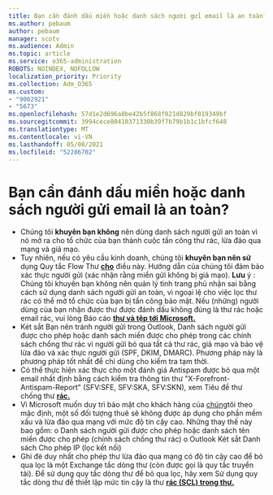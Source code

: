 ```yaml
---
title: Bạn cần đánh dấu miền hoặc danh sách người gửi email là an toàn?
ms.author: pebaum
author: pebaum
manager: scotv
ms.audience: Admin
ms.topic: article
ms.service: o365-administration
ROBOTS: NOINDEX, NOFOLLOW
localization_priority: Priority
ms.collection: Adm_O365
ms.custom:
- "9002921"
- "5673"
ms.openlocfilehash: 57d1e2d696a8be42b5f868f021d829bf019349bf
ms.sourcegitcommit: 3994cece80410371330b39f7b79b1b1c1bfcf648
ms.translationtype: MT
ms.contentlocale: vi-VN
ms.lasthandoff: 05/08/2021
ms.locfileid: "52286702"
---
```

# <a name="need-to-mark-a-domain-or-email-sender-safe"></a>Bạn cần đánh dấu miền hoặc danh sách người gửi email là an toàn?

- Chúng tôi **khuyên bạn không** nên dùng danh sách người gửi an toàn vì nó mở ra cho tổ chức của bạn thành cuộc tấn công thư rác, lừa đảo qua mạng và giả mạo.
- Tuy nhiên, nếu có yêu cầu kinh doanh, chúng tôi **khuyên bạn nên sử** dụng Quy tắc Flow Thư **[cho](https://docs.microsoft.com/microsoft-365/security/office-365-security/create-safe-sender-lists-in-office-365?view=o365-worldwide#recommended-use-mail-flow-rules)** điều này. Hướng dẫn của chúng tôi đảm bảo xác thực người gửi (xác nhận rằng miền gửi không bị giả mạo). **Lưu** ý : Chúng tôi khuyên bạn không nên quản lý tình trang phủ nhận sai bằng cách sử dụng danh sách người gửi an toàn, vì ngoại lệ cho việc lọc thư rác có thể mở tổ chức của bạn bị tấn công bảo mật. Nếu (những) người dùng của bạn nhận được thư được đánh dấu không đúng là thư rác hoặc email rác, vui lòng Báo cáo **[thư và tệp tới Microsoft.](https://protection.office.com/reportsubmission)**
- Két sắt Bạn nên tránh người gửi trong Outlook, Danh sách người  gửi được cho phép hoặc danh sách miền được cho phép trong các chính sách chống thư rác vì người gửi bỏ qua tất cả thư rác, giả mạo và bảo vệ lừa đảo và xác thực người gửi (SPF, DKIM, DMARC). Phương pháp này là phương pháp tốt nhất để chỉ dùng cho kiểm tra tạm thời.
- Có thể thực hiện xác thực cho một đánh giá Antispam được bỏ qua một email nhất định bằng cách kiểm tra thông tin thư "X-Forefront-Antispam-Report" (SFV:SFE, SFV:SKA, SFV:SKN), xem Tiêu đề thư chống thư **[rác.](https://docs.microsoft.com/microsoft-365/security/office-365-security/anti-spam-message-headers)**
- Vì Microsoft muốn duy trì bảo mật cho khách hàng của [chúng](https://docs.microsoft.com/microsoft-365/security/office-365-security/secure-by-default#exceptions)tôi theo mặc định, một số đối tượng thuê sẽ không được áp dụng cho phần mềm xấu và lừa đảo qua mạng với mức độ tin cậy cao. Những thay thế này bao gồm: o Danh sách người gửi được cho phép hoặc danh sách tên miền được cho phép (chính sách chống thư rác) o Outlook Két sắt Danh sách Cho phép IP (lọc kết nối) 
- Ghi đè duy nhất cho phép thư lừa đảo qua mạng có độ tin cậy cao để bỏ qua lọc là một Exchange tắc dòng thư (còn được gọi là quy tắc truyền tải). Để sử dụng quy tắc dòng thư để bỏ qua lọc, hãy xem Sử dụng quy tắc dòng thư để thiết lập mức tin cậy là thư **[rác (SCL) trong thư.](https://docs.microsoft.com/microsoft-365/security/office-365-security/use-mail-flow-rules-to-set-the-spam-confidence-level-scl-in-messages)**